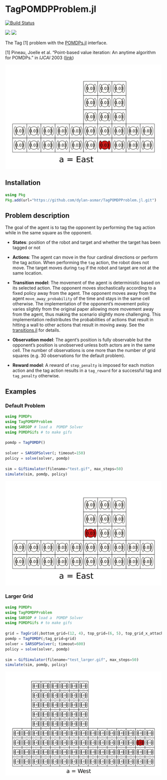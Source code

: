# TagPOMDPProblem.jl 

[![Build Status](https://app.travis-ci.com/dylan-asmar/TagPOMDPProblem.jl.svg?branch=main)](https://app.travis-ci.com/github/dylan-asmar/TagPOMDPProblem.jl)

[![](https://img.shields.io/badge/docs-stable-blue.svg)](https://dylan-asmar.github.io/TagPOMDPProblem.jl/stable)
[![](https://img.shields.io/badge/docs-dev-blue.svg)](https://dylan-asmar.github.io/TagPOMDPProblem.jl/dev)


The Tag [1] problem with the [POMDPs.jl](https://github.com/JuliaPOMDP/POMDPs.jl) interface. 

[1] Pineau, Joelle et al. “Point-based value iteration: An anytime algorithm for POMDPs.” in *IJCAI* 2003 ([link](https://www.ijcai.org/Proceedings/03/Papers/147.pdf))



![Tag Demo](./gifs/tag_SARSOP.gif)

## Installation

```julia
using Pkg
Pkg.add(url="https://github.com/dylan-asmar/TagPOMDPProblem.jl.git")
```


## Problem description
The goal of the agent is to tag the opponent by performing the tag action while in the same square as the opponent. 

- **States**: position of the robot and target and whether the target has been tagged or not

- **Actions**:  The agent can move in the four cardinal directions or perform the tag action. When performing the `tag` action, the robot does not move. The target moves during `tag` if the robot and target are not at the same location.  

- **Transition model**: The movement of the agent is deterministic based on its selected action. The opponent moves stochastically according to a fixed policy away from the agent. The opponent moves away from the agent `move_away_probability` of the time and stays in the same cell otherwise. The implementation of the opponent’s movement policy varies slightly from the original paper allowing more movement away from the agent, thus making the scenario slightly more challenging. This implementation redistributes the probabilities of actions that result in hitting a wall to other actions that result in moving away. See the [transitions.jl](https://github.com/dylan-asmar/TagPOMDPProblem.jl/blob/b0100ddb39b27990a70668187d6f1de8acb50f1e/src/transition.jl#L11) for details.


- **Observation model**: The agent’s position is fully observable but the opponent’s position is unobserved unless both actors are in the same cell. The number of observations is one more than the number of grid squares (e.g. 30 observations for the default problem).

- **Reward model**: A reward of `step_penalty` is imposed for each motion action and the tag action results in a `tag_reward` for a successful tag and `tag_penalty` otherwise.

## Examples

### Default Problem
```julia
using POMDPs
using TagPOMDPProblem
using SARSOP # load a  POMDP Solver
using POMDPGifs # to make gifs

pomdp = TagPOMDP()

solver = SARSOPSolver(; timeout=150)
policy = solve(solver, pomdp)

sim = GifSimulator(filename="test.gif", max_steps=50)
simulate(sim, pomdp, policy)
```

![Tag Example](./gifs/test.gif)


### Larger Grid
```julia
using POMDPs
using TagPOMDPProblem
using SARSOP # load a  POMDP Solver
using POMDPGifs # to make gifs

grid = TagGrid(;bottom_grid=(12, 4), top_grid=(6, 5), top_grid_x_attach_pt=3)
pomdp = TagPOMDP(;tag_grid=grid)
solver = SARSOPSolver(; timeout=600)
policy = solve(solver, pomdp)

sim = GifSimulator(filename="test_larger.gif", max_steps=50)
simulate(sim, pomdp, policy)
```

![Tag Larger Grid Example](./gifs/test_larger.gif)

